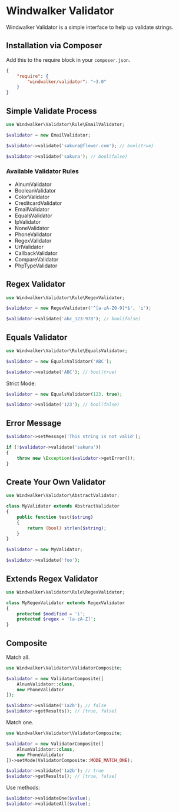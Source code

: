 # Windwalker Validator

Windwalker Validator is a simple interface to help up validate strings.

## Installation via Composer

Add this to the require block in your `composer.json`.

``` json
{
    "require": {
        "windwalker/validator": "~3.0"
    }
}
```

## Simple Validate Process

``` php
use Windwalker\Validator\Rule\EmailValidator;

$validator = new EmailValidator;

$validator->validate('sakura@flower.com'); // bool(true)

$validator->validate('sakura'); // bool(false)
```

### Available Validator Rules

- AlnumValidator
- BooleanValidator
- ColorValidator
- CreditcardValidator
- EmailValidator
- EqualsValidator
- IpValidator
- NoneValidator
- PhoneValidator
- RegexValidator
- UrlValidator
- CallbackValidator
- CompareValidator
- PhpTypeValidator

## Regex Validator

``` php
use Windwalker\Validator\Rule\RegexValidator;

$validator = new RegexValidator('^[a-zA-Z0-9]*$', 'i');

$validator->validate('abc_123:978'); // bool(false)
```

## Equals Validator

``` php
use Windwalker\Validator\Rule\EqualsValidator;

$validator = new EqualsValidator('ABC');

$validator->validate('ABC'); // bool(true)
```

Strict Mode:

``` php
$validator = new EqualsValidator(123, true);

$validator->validate('123'); // bool(false)
```

## Error Message

``` php
$validator->setMessage('This string is not valid');

if (!$validator->validate('sakura'))
{
    throw new \Exception($validator->getError());
}
```

## Create Your Own Validator

``` php
use Windwalker\Validator\AbstractValidator;

class MyValidator extends AbstractValidator
{
	public function test($string)
	{
		return (bool) strlen($string);
	}
}

$validator = new MyValidator;

$validator->validate('foo');
```

## Extends Regex Validator

``` php
use Windwalker\Validator\Rule\RegexValidator;

class MyRegexValidator extends RegexValidator
{
	protected $modified = 'i';
	protected $regex = '[a-zA-Z]';
}
```

## Composite

Match all.

```php
use Windwalker\Validator\ValidatorComposite;

$validator = new ValidatorComposite([
    AlnumValidator::class,
    new PhoneValidator
]);

$validator->validate('1a2b'); // false
$validator->getResults(); // [true, false]
```

Match one.

```php
use Windwalker\Validator\ValidatorComposite;

$validator = new ValidatorComposite([
    AlnumValidator::class,
    new PhoneValidator
])->setMode(ValidatorComposite::MODE_MATCH_ONE);

$validator->validate('1a2b'); // true
$validator->getResults(); // [true, false]
```

Use methods:

```php
$validator->validateOne($value);
$validator->validateAll($value);
```
